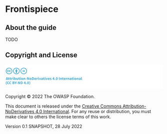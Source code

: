 # Frontispiece

## About the guide

TODO

## Copyright and License

![license](../../images/license.png)

Copyright © 2022 The OWASP Foundation. 

This document is released under the [Creative Commons Attribution-NoDerivatives 4.0 International](https://creativecommons.org/licenses/by-nd/4.0/). For any reuse or distribution, you must make clear to others the license terms of this work.

Version 0.1 SNAPSHOT, 28 July 2022

<div style="page-break-after: always; visibility: hidden">
\newpage
</div>
